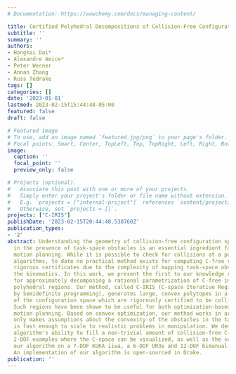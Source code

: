 ```yaml
---
# Documentation: https://wowchemy.com/docs/managing-content/

title: Certified Polyhedral Decompositions of Collision-Free Configuration Space
subtitle: ''
summary: ''
authors:
- Hongkai Dai*
- Alexandre Amice*
- Peter Werner
- Annan Zhang
- Russ Tedrake
tags: []
categories: []
date: '2023-01-01'
lastmod: 2023-02-15T15:44:48-05:00
featured: false
draft: false

# Featured image
# To use, add an image named `featured.jpg/png` to your page's folder.
# Focal points: Smart, Center, TopLeft, Top, TopRight, Left, Right, BottomLeft, Bottom, BottomRight.
image:
  caption: ''
  focal_point: ''
  preview_only: false

# Projects (optional).
#   Associate this post with one or more of your projects.
#   Simply enter your project's folder or file name without extension.
#   E.g. `projects = ["internal-project"]` references `content/project/deep-learning/index.md`.
#   Otherwise, set `projects = []`.
projects: ["C-IRIS"]
publishDate: '2023-02-15T20:44:48.538760Z'
publication_types:
- '2'
abstract: Understanding the geometry of collision-free configuration space (C-free)
  in the presence of task-space obstacles is an essential ingredient for collision-free
  motion planning. While it is possible to check for collisions at a point using standard
  algorithms, to date no practical method exists for computing C-free regions with
  rigorous certificates due to the complexity of mapping task-space obstacles through
  the kinematics. In this work, we present the first to our knowledge rigorous method
  for approximately decomposing a rational parametrization of C-free into certified
  polyhedral regions. Our method, called C-IRIS (C-space Iterative Regional Inflation
  by Semidefinite programming), generates large, convex polytopes in a rational parameterization
  of the configuration space which are rigorously certified to be collision-free.
  Such regions have been shown to be useful for both optimization-based and randomized
  motion planning. Based on convex optimization, our method works in arbitrary dimensions,
  only makes assumptions about the convexity of the obstacles in the task space, and
  is fast enough to scale to realistic problems in manipulation. We demonstrate our
  algorithm's ability to fill a non-trivial amount of collision-free C-space in several
  2-DOF examples where the C-space can be visualized, as well as the scalability of
  our algorithm on a 7-DOF KUKA iiwa, a 6-DOF UR3e and 12-DOF bimanual manipulators.
  An implementation of our algorithm is open-sourced in Drake.
publication: ''
---
```

